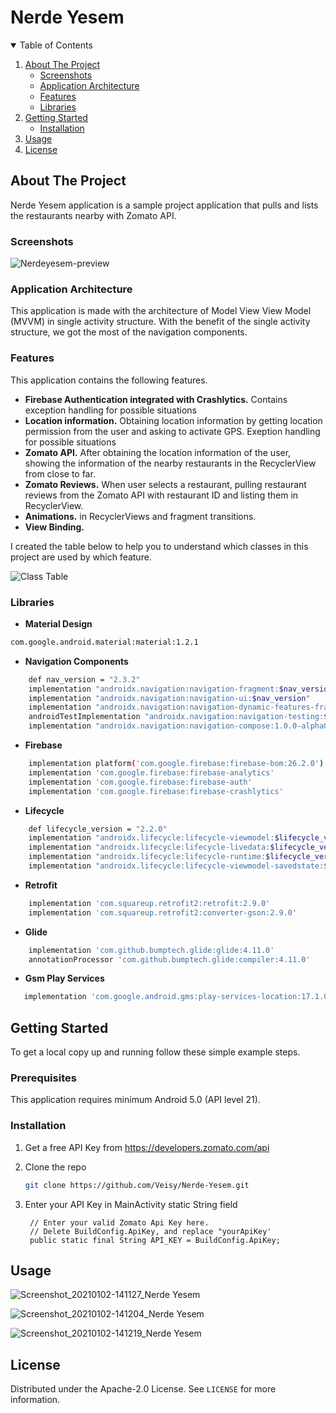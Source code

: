 # Nerde Yesem

<!-- TABLE OF CONTENTS -->
<details open="open">
  <summary>Table of Contents</summary>
  <ol>
    <li>
      <a href="#about-the-project">About The Project</a>
      <ul>
        <li><a href="#screenshots">Screenshots</a></li>
        <li><a href="#application-architecture">Application Architecture</a></li>
        <li><a href="#features">Features</a></li>
        <li><a href="#libraries">Libraries</a></li>
      </ul>
    </li>
    <li>
      <a href="#getting-started">Getting Started</a>
      <ul>
        <li><a href="#installation">Installation</a></li>
      </ul>
    </li>
    <li><a href="#usage">Usage</a></li>
    <li><a href="#license">License</a></li>
  </ol>
</details>



<!-- ABOUT THE PROJECT -->
## About The Project

Nerde Yesem application is a sample project application that pulls and lists the restaurants nearby with Zomato API.

### Screenshots

![Nerdeyesem-preview](https://user-images.githubusercontent.com/43733328/103456108-26bc1380-4d04-11eb-90a6-a9c699f2f74b.jpg)


### Application Architecture

This application is made with the architecture of Model View View Model (MVVM) in single activity structure.
With the benefit of the single activity structure, we got the most of the navigation components.


### Features

This application contains the following features.
* **Firebase Authentication integrated with Crashlytics.** Contains exception handling for possible situations
* **Location information.** Obtaining location information by getting location permission from the user and asking to activate GPS. Exeption handling for possible situations
* **Zomato API.** After obtaining the location information of the user, showing the information of the nearby restaurants in the RecyclerView from close to far.
* **Zomato Reviews.** When user selects a restaurant, pulling restaurant reviews from the Zomato API with restaurant ID and listing them in RecyclerView.
* **Animations.** in RecyclerViews and fragment transitions.
* **View Binding.**


I created the table below to help you to understand which classes in this project are used by which feature.
<br>

![Class Table](https://user-images.githubusercontent.com/43733328/103459529-2bdb8b80-4d21-11eb-8d18-8125d0e4848a.png)


### Libraries

* **Material Design** 
```sh
com.google.android.material:material:1.2.1
```
* **Navigation Components**
```sh
    def nav_version = "2.3.2"
    implementation "androidx.navigation:navigation-fragment:$nav_version"
    implementation "androidx.navigation:navigation-ui:$nav_version"
    implementation "androidx.navigation:navigation-dynamic-features-fragment:$nav_version" 
    androidTestImplementation "androidx.navigation:navigation-testing:$nav_version" 
    implementation "androidx.navigation:navigation-compose:1.0.0-alpha04"
```
* **Firebase**
```sh
    implementation platform('com.google.firebase:firebase-bom:26.2.0') 
    implementation 'com.google.firebase:firebase-analytics'
    implementation 'com.google.firebase:firebase-auth'
    implementation 'com.google.firebase:firebase-crashlytics' 
```
* **Lifecycle**
```sh
    def lifecycle_version = "2.2.0"
    implementation "androidx.lifecycle:lifecycle-viewmodel:$lifecycle_version"
    implementation "androidx.lifecycle:lifecycle-livedata:$lifecycle_version"  
    implementation "androidx.lifecycle:lifecycle-runtime:$lifecycle_version"
    implementation "androidx.lifecycle:lifecycle-viewmodel-savedstate:$lifecycle_version"
```
* **Retrofit**
```sh
    implementation 'com.squareup.retrofit2:retrofit:2.9.0'
    implementation 'com.squareup.retrofit2:converter-gson:2.9.0'
```
* **Glide**
```sh
    implementation 'com.github.bumptech.glide:glide:4.11.0'
    annotationProcessor 'com.github.bumptech.glide:compiler:4.11.0'
 ```
 
 * **Gsm Play Services**
 ```sh
    implementation 'com.google.android.gms:play-services-location:17.1.0'
  ```
<!-- GETTING STARTED -->
## Getting Started

To get a local copy up and running follow these simple example steps.
### Prerequisites

This application requires minimum Android 5.0 (API level 21).
### Installation

1. Get a free API Key from https://developers.zomato.com/api

2. Clone the repo
   ```sh
   git clone https://github.com/Veisy/Nerde-Yesem.git
   ```
3. Enter your API Key in MainActivity static String field
   ```JS
    // Enter your valid Zomato Api Key here.
    // Delete BuildConfig.ApiKey, and replace "yourApiKey'
    public static final String API_KEY = BuildConfig.ApiKey;
   ```
  
 

<!-- USAGE EXAMPLES -->
## Usage
![Screenshot_20210102-141127_Nerde Yesem](https://user-images.githubusercontent.com/43733328/103456195-e5783380-4d04-11eb-88f5-b6bbae8c989d.jpg)

![Screenshot_20210102-141204_Nerde Yesem](https://user-images.githubusercontent.com/43733328/103456203-f32db900-4d04-11eb-8d8e-858cfea6b247.jpg)

![Screenshot_20210102-141219_Nerde Yesem](https://user-images.githubusercontent.com/43733328/103456205-fcb72100-4d04-11eb-9bad-59e71ecbb3b9.jpg)


<!-- LICENSE -->
## License

Distributed under the  Apache-2.0 License. See `LICENSE` for more information.
